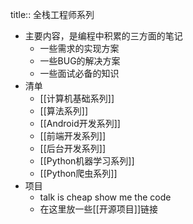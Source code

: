title:: 全栈工程师系列

- 主要内容，是编程中积累的三方面的笔记
	- 一些需求的实现方案
	- 一些BUG的解决方案
	- 一些面试必备的知识
- 清单
	- [[计算机基础系列]]
	- [[算法系列]]
	- [[Android开发系列]]
	- [[前端开发系列]]
	- [[后台开发系列]]
	- [[Python机器学习系列]]
	- [[Python爬虫系列]]
- 项目
	- talk is cheap show me the code
	- 在这里放一些[[开源项目]]链接